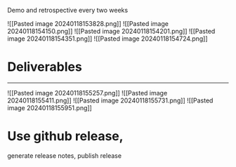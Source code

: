 Demo and retrospective every two weeks

![[Pasted image 20240118153828.png]]
![[Pasted image 20240118154150.png]]
![[Pasted image 20240118154201.png]]
![[Pasted image 20240118154351.png]]
![[Pasted image 20240118154724.png]]


# Deliverables
----
![[Pasted image 20240118155257.png]]
![[Pasted image 20240118155411.png]]
![[Pasted image 20240118155731.png]]
![[Pasted image 20240118155951.png]]


# Use github release, 
generate release notes, publish release
